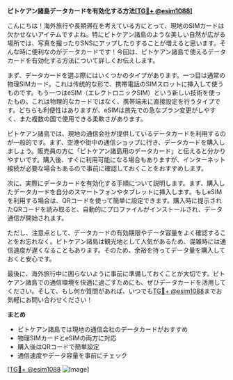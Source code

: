 **ピトケアン諸島データカードを有効化する方法[[TG💪+ @esim1088](https://t.me/s/esim1088)]**

こんにちは！海外旅行や長期滞在を考えている方にとって、現地のSIMカードは欠かせないアイテムですよね。特にピトケアン諸島のような美しい自然が広がる場所では、写真を撮ったりSNSにアップしたりすることが増えると思います。そんな時に便利なのがデータカードです！今回は、ピトケアン諸島で使えるデータカードを有効化する方法について詳しくお伝えします。

まず、データカードを選ぶ際にはいくつかのタイプがあります。一つ目は通常の物理SIMカード。これは传统的な形で、携帯電話のSIMスロットに挿入して使うものです。もう一つはeSIM（エレクトロニックSIM）という新しい技術を使ったもの。これは物理的なカードではなく、携帯端末に直接設定を行うタイプです。どちらも利便性はありますが、eSIMは旅先での急なプラン変更がしやすく、また複数の国で使用できる柔軟さがあります。

ピトケアン諸島では、現地の通信会社が提供しているデータカードを利用するのが一般的です。まず、空港や街中の通信ショップに行き、データカードを購入しましょう。販売員の方に「ピトケアン諸島用のデータカード」と伝えると分かりやすいです。購入後、すぐに利用可能になる場合もありますが、インターネット接続が必要な場合もあるので事前に確認しておくことをおすすめします。

次に、実際にデータカードを有効化する手順について説明します。まず、購入したデータカードを自分のスマートフォンやタブレットに挿入します。もしeSIMを利用する場合は、QRコードを使って簡単に設定できます。購入時に提示されたQRコードを読み取ると、自動的にプロファイルがインストールされ、データ通信が開始されます。

ただし、注意点として、データカードの有効期限やデータ容量をよく確認することをお忘れなく。ピトケアン諸島は観光地として人気があるため、混雑時には通信速度が遅くなることもあります。そのため、余裕を持ってデータ量を購入しておくと安心です。

最後に、海外旅行中に困らないように事前に準備しておくことが大切です。ピトケアン諸島での通信環境を快適に過ごすためにも、ぜひデータカードを活用してください。そして、もし何か質問があれば、いつでも[TG💪+ @esim1088](https://t.me/s/esim1088)までお気軽にお問い合わせください！

**まとめ**
- ピトケアン諸島では現地の通信会社のデータカードがおすすめ
- 物理SIMカードとeSIMの両方に対応
- 購入後はQRコードで簡単設定
- 通信速度やデータ容量を事前にチェック

[[TG💪+ @esim1088](https://t.me/s/esim1088) ![Image](https://i.postimg.cc/Y0z9fWf4/image.png)]
